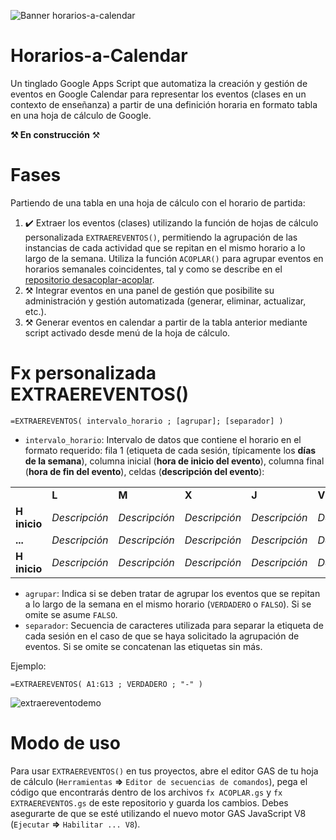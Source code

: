 ![Banner horarios-a-calendar](https://user-images.githubusercontent.com/12829262/95454414-b43dd080-096c-11eb-99d1-854f66187e81.png)

# Horarios-a-Calendar

Un tinglado Google Apps Script que automatiza la creación y gestión de eventos en Google Calendar para representar los eventos (clases en un contexto de enseñanza) a partir de una definición horaria en formato tabla en una hoja de cálculo de Google.

**⚒️ En construcción** ⚒️

# Fases

Partiendo de una tabla en una hoja de cálculo con el horario de partida:

1.  ✔️ Extraer los eventos (clases) utilizando la función de hojas de cálculo personalizada `EXTRAEREVENTOS()`, permitiendo la agrupación de las instancias de cada actividad que se repitan en el mismo horario a lo largo de la semana. Utiliza la función `ACOPLAR()` para agrupar eventos en horarios semanales coincidentes, tal y como se describe en el [repositorio desacoplar-acoplar](https://github.com/pfelipm/desacoplar-acoplar).
2.  ⚒️ Integrar eventos en una panel de gestión que posibilite su administración y gestión automatizada (generar, eliminar, actualizar, etc.).
3.  ⚒️ Generar eventos en calendar a partir de la tabla anterior mediante script activado desde menú de la hoja de cálculo.

# Fx personalizada EXTRAEREVENTOS()

```
=EXTRAEREVENTOS( intervalo_horario ; [agrupar]; [separador] )
```

*   `intervalo_horario`: Intervalo de datos que contiene el horario en el formato requerido: fila 1 (etiqueta de cada sesión, típicamente los **días de la semana**), columna inicial (**hora de inicio del evento**), columna final (**hora de fin del evento**), celdas (**descripción del evento**):

<table><tbody><tr><td>&nbsp;</td><td><strong>L</strong></td><td><strong>M</strong></td><td><strong>X</strong></td><td><strong>J</strong></td><td><strong>V</strong></td><td>&nbsp;</td></tr><tr><td><strong>H inicio</strong></td><td><i>Descripción</i></td><td><i>Descripción</i></td><td><i>Descripción</i></td><td><i>Descripción</i></td><td><i>Descripción</i></td><td><strong>H Fin</strong></td></tr><tr><td><strong>...</strong></td><td><i>Descripción</i></td><td><i>Descripción</i></td><td><i>Descripción</i></td><td><i>Descripción</i></td><td><i>Descripción</i></td><td><strong>...</strong></td></tr><tr><td><strong>H inicio</strong></td><td><i>Descripción</i></td><td><i>Descripción</i></td><td><i>Descripción</i></td><td><i>Descripción</i></td><td><i>Descripción</i></td><td><strong>H Fin</strong></td></tr></tbody></table>

*   `agrupar`: Indica si se deben tratar de agrupar los eventos que se repitan a lo largo de la semana en el mismo horario (`VERDADERO` o `FALSO`). Si se omite se asume `FALSO`.
*   `separador`: Secuencia de caracteres utilizada para separar la etiqueta de cada sesión en el caso de que se haya solicitado la agrupación de eventos. Si se omite se concatenan las etiquetas sin más.

Ejemplo:

```
=EXTRAEREVENTOS( A1:G13 ; VERDADERO ; "-" )
```

![extraereventodemo](https://user-images.githubusercontent.com/12829262/95462129-64183b80-0977-11eb-8a67-1eb50234893a.png)

# **Modo de uso**

Para usar `EXTRAEREVENTOS()` en tus proyectos, abre el editor GAS de tu hoja de cálculo (`Herramientas` **⇒** `Editor de secuencias de comandos`), pega el código que encontrarás dentro de los archivos `fx ACOPLAR.gs` y `fx EXTRAEREVENTOS.gs` de este repositorio y guarda los cambios. Debes asegurarte de que se esté utilizando el nuevo motor GAS JavaScript V8 (`Ejecutar` **⇒** `Habilitar ... V8`).
